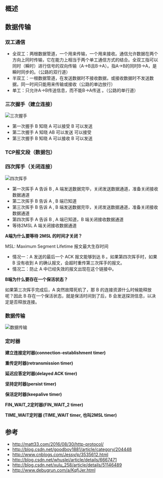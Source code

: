 
## 概述

## 数据传输

### 双工通信

- 全双工：两根数据管道，一个用来传输，一个用来接收。通信允许数据在两个方向上同时传输，它在能力上相当于两个单工通信方式的结合。全双工指可以同时（瞬时）进行信号的双向传输（A→B且B→A）。指A→B的同时B→A，是瞬时同步的。（公路的双行道）
- 半双工：一根数据管道，在发送数据时不接收数据，或接收数据时不发送数据，同一时间只能用来传输或接收（公路的单边放行）
- 单工：只允许A→B传送信息，而不能B→A传送 。（公路的单行道）

### 三次握手（建立连接）

![三次握手](https://wangyuchao.oss-cn-beijing.aliyuncs.com/blog/program/internet-tcp-01.jpeg)

- 第一次握手 B 知晓 A  可以接受 B 可以发送
- 第二次握手 A 知晓 AB 可以发送 可以接受
- 第三次握手 B 知晓 A  可以接收 B 可以发送
 
### TCP报文段（数据包）

### 四次挥手（关闭连接）

![四次挥手](https://wangyuchao.oss-cn-beijing.aliyuncs.com/blog/program/internet-tcp-02.jpeg)

- 第一次挥手 A 告诉 B , A 端发送数据完毕，关闭发送数据通道，准备关闭接收数据通道
- 第二次挥手 B 告诉 A , B 端已知道
- 第三次挥手 B 告诉 A , B 端发送数据完毕，关闭发送数据通道，准备关闭接收数据通道
- 第四次挥手 A 告诉 B , A 端已知道，B 端关闭接收数据通道
- 等待2MSL  A 端关闭接收数据通道

**A端为什么要等待 2MSL 的时间才关闭？**

MSL: Maximum Segment Lifetime 报文最大生存时间

- 情况一：A 发送的最后一个 ACK 报文能够到达 B 。如果第四次挥手时，如果 B 没有收到 A 的确认报文，会超时重传第三次挥手的报文。
- 情况二：防止 A 中已经失效的报文出现在这个链接中。

**B端为什么要存在一个保活状态？**

如果第三次挥手完成后，A 突然故障死机了，那 B 的连接资源什么时候能释放呢？因此 B 存在一个保活状态，就是保活时间到了后，B 会发送探测信息，以决定是否释放连接。

### 数据传输

![数据传输](https://wangyuchao.oss-cn-beijing.aliyuncs.com/blog/program/internet-base-03.png)

### 定时器

**建立连接定时器(connection-establishment timer)**

**重传定时器(retransmission timer)**

**延迟应答定时器(delayed ACK timer)**

**坚持定时器(persist timer)**

**保活定时器(keepalive timer)**

**FIN_WAIT_2定时器(FIN_WAIT_2 timer)**

**TIME_WAIT定时器 (TIME_WAIT timer, 也叫2MSL timer)**

## 参考

- http://matt33.com/2016/08/30/http-protocol/
- http://blog.csdn.net/goodboy1881/article/category/204448
- http://www.cnblogs.com/Jessy/p/3535612.html
- http://blog.csdn.net/whuslei/article/details/6667471
- http://blog.csdn.net/xulu_258/article/details/51146489
- http://www.debugrun.com/a/KqfjJer.html